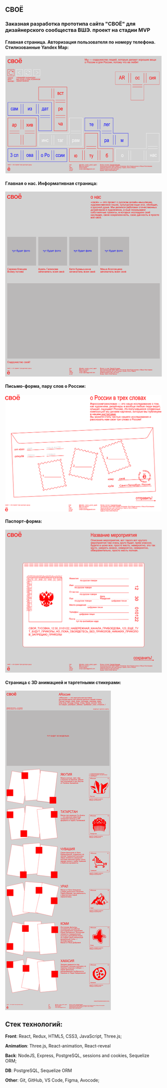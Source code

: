 ## СВОЁ

### Заказная разработка прототипа сайта "СВОЁ" для дизайнерского сообщества ВШЭ. проект на стадии MVP

#### Главная страница. Авторизация пользователя по номеру телефона. Стилизованные Yandex Map:
![](/screens/mainpage.png)

####  Главная о нас. Информативная страница:
![](/screens/aboutus.png)

#### Письмо-форма, пару слов о России:
![](/screens/letter.png)

#### Паспорт-форма:
![](/screens/form.png)

#### Страница с 3D анимацией и таргетными стикерами:
![](/screens/ARоссия.png)

## Стек технологий:

**Front**: React, Redux, HTML5, CSS3, JavaScript, Three.js;

**Animation**: Three.js, React-animation, React-reveal

**Back**: NodeJS, Express, PostgreSQL, sessions and cookies, Sequelize ORM;

**DB**: PostgreSQL, Sequelize ORM

**Other**: Git, GitHub, VS Code, Figma, Avocode;
